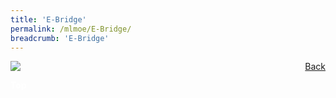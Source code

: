 ```yaml
---
title: 'E-Bridge'
permalink: /mlmoe/E-Bridge/
breadcrumb: 'E-Bridge'
---
```

<!-- Global site tag (gtag.js) - Google Ads: 726049306 -->
<script async src="https://www.googletagmanager.com/gtag/js?id=AW-726049306"></script>
<script>
  window.dataLayer = window.dataLayer || [];
  function gtag(){dataLayer.push(arguments);}
  gtag('js', new Date());

  gtag('config', 'AW-726049306');
</script>
<a href="/exhibits/pameran-bahasa-melayu-malay-language-exhibitions-c/preschool/" style="float:right;">Back</a>
 <img src="/images/MTLS2021-E-Bridge_ML_Final.jpg"> <br/>

<div class="btntop"><a href="#top" style="text-decoration:none;"><span style="color:white"><b>Top</b></span></a></div>
